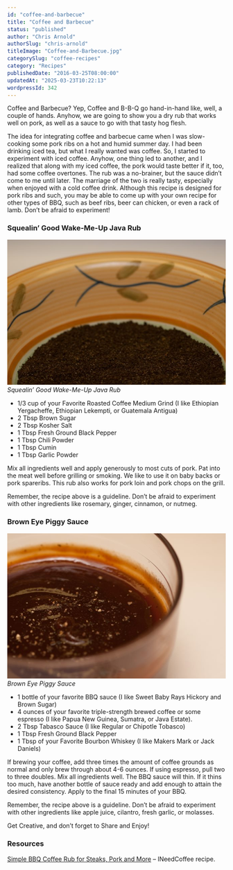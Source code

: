 ```yaml
---
id: "coffee-and-barbecue"
title: "Coffee and Barbecue"
status: "published"
author: "Chris Arnold"
authorSlug: "chris-arnold"
titleImage: "Coffee-and-Barbecue.jpg"
categorySlug: "coffee-recipes"
category: "Recipes"
publishedDate: "2016-03-25T08:00:00"
updatedAt: "2025-03-23T10:22:13"
wordpressId: 342
---
```


Coffee and Barbecue? Yep, Coffee and B-B-Q go hand-in-hand like, well, a couple of hands. Anyhow, we are going to show you a dry rub that works well on pork, as well as a sauce to go with that tasty hog flesh.

The idea for integrating coffee and barbecue came when I was slow-cooking some pork ribs on a hot and humid summer day. I had been drinking iced tea, but what I really wanted was coffee. So, I started to experiment with iced coffee. Anyhow, one thing led to another, and I realized that along with my iced coffee, the pork would taste better if it, too, had some coffee overtones. The rub was a no-brainer, but the sauce didn’t come to me until later. The marriage of the two is really tasty, especially when enjoyed with a cold coffee drink. Although this recipe is designed for pork ribs and such, you may be able to come up with your own recipe for other types of BBQ, such as beef ribs, beer can chicken, or even a rack of lamb. Don’t be afraid to experiment!

### Squealin’ Good Wake-Me-Up Java Rub

![Squealin' Good Wake-Me-Up Java Rub](java-rub.jpg)  
*Squealin’ Good Wake-Me-Up Java Rub*

-   1/3 cup of your Favorite Roasted Coffee Medium Grind (I like Ethiopian Yergacheffe, Ethiopian Lekempti, or Guatemala Antigua)
-   2 Tbsp Brown Sugar
-   2 Tbsp Kosher Salt
-   1 Tbsp Fresh Ground Black Pepper
-   1 Tbsp Chili Powder
-   1 Tbsp Cumin
-   1 Tbsp Garlic Powder

Mix all ingredients well and apply generously to most cuts of pork. Pat into the meat well before grilling or smoking. We like to use it on baby backs or pork spareribs. This rub also works for pork loin and pork chops on the grill.

Remember, the recipe above is a guideline. Don’t be afraid to experiment with other ingredients like rosemary, ginger, cinnamon, or nutmeg.

### Brown Eye Piggy Sauce

![Brown Eye Piggy Sauce](piggy-sauce.jpg)  
*Brown Eye Piggy Sauce*

-   1 bottle of your favorite BBQ sauce (I like Sweet Baby Rays Hickory and Brown Sugar)
-   4 ounces of your favorite triple-strength brewed coffee or some espresso (I like Papua New Guinea, Sumatra, or Java Estate).
-   2 Tbsp Tabasco Sauce (I like Regular or Chipotle Tobasco)
-   1 Tbsp Fresh Ground Black Pepper
-   1 Tbsp of your Favorite Bourbon Whiskey (I like Makers Mark or Jack Daniels)

If brewing your coffee, add three times the amount of coffee grounds as normal and only brew through about 4-6 ounces. If using espresso, pull two to three doubles. Mix all ingredients well. The BBQ sauce will thin. If it thins too much, have another bottle of sauce ready and add enough to attain the desired consistency. Apply to the final 15 minutes of your BBQ.

Remember, the recipe above is a guideline. Don’t be afraid to experiment with other ingredients like apple juice, cilantro, fresh garlic, or molasses.

Get Creative, and don’t forget to Share and Enjoy!

### Resources

[Simple BBQ Coffee Rub for Steaks, Pork and More](/simple-bbq-coffee-rub-for-steaks-pork-and-more/) – INeedCoffee recipe.
